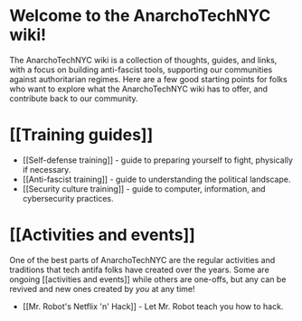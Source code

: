# Welcome to the AnarchoTechNYC wiki!

The AnarchoTechNYC wiki is a collection of thoughts, guides, and links, with a focus on building anti-fascist tools, supporting our communities against authoritarian regimes. Here are a few good starting points for folks who want to explore what the AnarchoTechNYC wiki has to offer, and contribute back to our community.

# [[Training guides]]

* [[Self-defense training]] - guide to preparing yourself to fight, physically if necessary.
* [[Anti-fascist training]] - guide to understanding the political landscape.
* [[Security culture training]] - guide to computer, information, and cybersecurity practices.

# [[Activities and events]]

One of the best parts of AnarchoTechNYC are the regular activities and traditions that tech antifa folks have created over the years. Some are ongoing [[activities and events]] while others are one-offs, but any can be revived and new ones created by *you* at any time!

* [[Mr. Robot's Netflix 'n' Hack]] - Let Mr. Robot teach you how to hack.